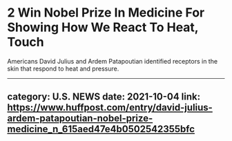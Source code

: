 # 2 Win Nobel Prize In Medicine For Showing How We React To Heat, Touch

Americans David Julius and Ardem Patapoutian identified receptors in the skin that respond to heat and pressure.

---
category: U.S. NEWS
date: 2021-10-04
link: https://www.huffpost.com/entry/david-julius-ardem-patapoutian-nobel-prize-medicine_n_615aed47e4b0502542355bfc
---
